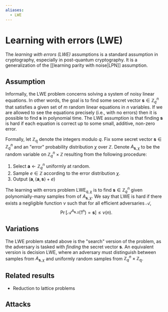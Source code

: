 ```yaml
---
aliases:
  - LWE
---
```

# Learning with errors (LWE)
The *learning with errors (LWE)* assumptions is a standard assumption in cryptography, especially in post-quantum cryptography. It is a generalization of the [[learning parity with noise|LPN]] assumption.

## Assumption
Informally, the LWE problem concerns solving a system of noisy linear equations. In other words, the goal is to find some secret vector $\mathbf{s} \in \mathbb{Z}_q^n$ that satisfies a given set of $m$ random linear equations in $n$ variables. If we are allowed to see the equations precisely (i.e., with no errors) then it is possible to find $\mathbf{s}$ in polynomial time. The LWE assumption is that finding $\mathbf{s}$ is hard if each equation is correct up to some small, additive, non-zero error.

Formally, let $\mathbb{Z_q}$ denote the integers modulo $q$. Fix some secret vector $\mathbf{s} \in \mathbb{Z}^n_q$ and an "error" probability distribution $\chi$ over $\mathbb{Z}$. Denote $A_{\mathbf{s}, \chi}$ to be the random variable on $\mathbb{Z}^n_q \times \mathbb{Z}$ resulting from the following procedure:
1. Select $\mathbf{a} \gets \mathbb{Z}^n_q$ uniformly at random.
2. Sample $e \in \mathbb{Z}$ according to the error distribution $\chi$.
3. Output $(\mathbf{a}, \langle \mathbf{a}, \mathbf{s} \rangle + e)$

The learning with errors problem $\mathsf{LWE}_{q, \chi}$ is to find $\mathbf{s} \in \mathbb{Z}^n_q$ given polynomially-many samples from of $A_{\mathbf{s}, \chi}$. We say that LWE is hard if there exists a negligible function $\nu$ such that for all efficient adversaries $\mathcal{A}$, $$\Pr[\mathcal{A}^{A_{\mathbf{s}, \chi}}(1^n) = \mathbf{s}] \leq \nu(n).$$

## Variations
The LWE problem stated above is the "search" version of the problem, as the adversary is tasked with *finding* the secret vector $\mathbf{s}$. An equivalent version is decision LWE, where an adversary must distinguish between samples from $A_{\mathbf{s}, \chi}$ and uniformly random samples from $\mathbb{Z}^n_q \times \mathbb{Z_q}$.


## Related results
- Reduction to lattice problems


## Attacks
